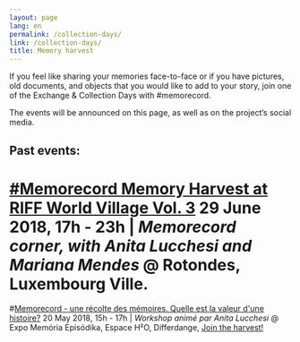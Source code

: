 ```yaml
---
layout: page
lang: en
permalink: /collection-days/
link: /collection-days/
title: Memory harvest
---
```

If you feel like sharing your memories face-to-face or if you have pictures, old documents, and objects that you would like to add to your story, join one of the Exchange & Collection Days with #memorecord. 

The events will be announced on this page, as well as on the project’s social media. 

<!-- more -->

## **Past events:**

# [#Memorecord Memory Harvest at RIFF World Village Vol. 3](https://www.facebook.com/notes/riff/memorecord-a-memory-harvest-riff-world-village/1923832370994693/) 29 June 2018, 17h - 23h | *Memorecord corner, with Anita Lucchesi and Mariana Mendes* @ Rotondes, Luxembourg Ville. 

#[Memorecord - une récolte des mémoires. Quelle est la valeur d'une histoire?](https://www.c2dh.uni.lu/events/memorecord-une-recolte-des-memoires-quelle-est-la-valeur-dune-histoire) 20 May 2018, 15h - 17h | *Workshop animé par Anita Lucchesi* @ Expo Memória Episódika, Espace H²O, Differdange, [Join the harvest!](https://www.facebook.com/events/591438841226889/)



<!-- more -->
